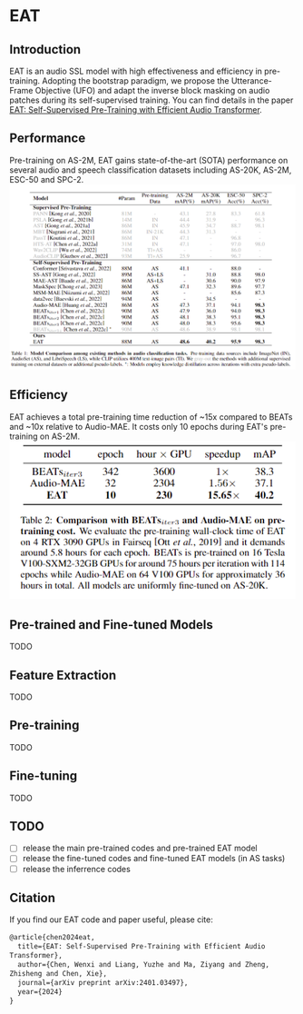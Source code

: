 # EAT


## Introduction 
EAT is an audio SSL model with high effectiveness and efficiency in pre-training. Adopting the bootstrap paradigm, we propose the Utterance-Frame Objective (UFO) and adapt the inverse block masking on audio patches during its self-supervised training. You can find details in the paper [EAT: Self-Supervised Pre-Training with Efficient Audio Transformer](https://arxiv.org/abs/2401.03497). 

## Performance
Pre-training on AS-2M, EAT gains state-of-the-art (SOTA) performance on several audio and speech classification datasets including AS-20K, AS-2M, ESC-50 and SPC-2.  
![](src/performance.png)


## Efficiency
EAT achieves a total pre-training time reduction of ~15x compared to BEATs and ~10x relative to Audio-MAE. It costs only 10 epochs during EAT's pre-training on AS-2M. 
![Alt text](src/efficiency.png)  

## Pre-trained and Fine-tuned Models
TODO

## Feature Extraction
TODO

## Pre-training 
TODO

## Fine-tuning
TODO

## TODO 
- [ ] release the main pre-trained codes and pre-trained EAT model
- [ ] release the fine-tuned codes and fine-tuned EAT models (in AS tasks)
- [ ] release the inferrence codes 

## Citation
If you find our EAT code and paper useful, please cite:
```
@article{chen2024eat,
  title={EAT: Self-Supervised Pre-Training with Efficient Audio Transformer},
  author={Chen, Wenxi and Liang, Yuzhe and Ma, Ziyang and Zheng, Zhisheng and Chen, Xie},
  journal={arXiv preprint arXiv:2401.03497},
  year={2024}
}
```
